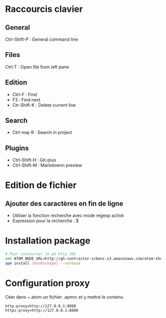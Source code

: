 # Raccourcis clavier
## General
Ctrl-Shift-P : General command line
## Files
Ctrl-T : Open file from left pane
## Edition
- Ctrl-F : Find
- F3 : Find next
- Ctr-Shift-K : Delete current line

## Search
- Ctrl-maj-R : Search in project

## Plugins

- Ctrl-Shift-H : Git-plus
- Ctrl-Shift-M : Markdownn preview

# Edition de fichier
## Ajouter des caractères en fin de ligne
- Utiliser la fonction recherche avec mode regexp activé
- Expression pour la recherche : $

# Installation package

```bash
# Pour contourner le pb http 302
set ATOM_NODE_URL=http://gh-contractor-zcbenz.s3.amazonaws.com/atom-shell/dist
apm install [monPackage] --verbose
```

# Configuration proxy
Céer dans ~\.atom un fichier .apmrc et y mettre le contenu
```
http-proxy=http://127.0.0.1:8888
https-proxy=http://127.0.0.1:8888
```
